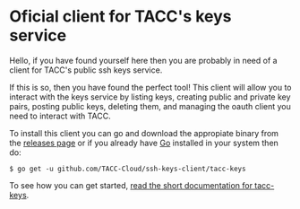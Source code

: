 # Oficial client for TACC's keys service

Hello, if you have found yourself here then you are probably in need of a
client for TACC's public ssh keys service.

If this is so, then you have found the perfect tool!
This client will allow you to interact with the keys service by listing keys,
creating public and private key pairs, posting public keys, deleting them,
and managing the oauth client you need to interact with TACC.

To install this client you can go and download the appropiate binary from the
[releases page](https://github.com/TACC-Cloud/ssh-keys-client/releases) or if
you already have [Go](https://golang.org/) installed in your system then do:
```
$ go get -u github.com/TACC-Cloud/ssh-keys-client/tacc-keys
```

To see how you can get started, 
[read the short documentation for tacc-keys](./docs/tacc-keys.md).
